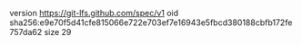 version https://git-lfs.github.com/spec/v1
oid sha256:e9e70f5d41cfe815066e722e703ef7e16943e5fbcd380188cbfb172fe757da62
size 29
